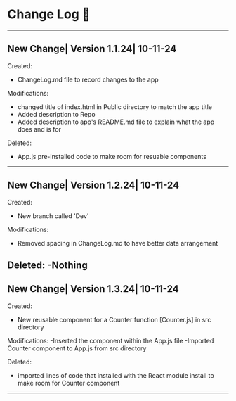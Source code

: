 # Change Log :notebook:
--------------------------------------

## New Change| Version 1.1.24| 10-11-24

Created:
- ChangeLog.md file to record changes to the app

Modifications:
- changed title of index.html in Public directory to match the app title
- Added description to Repo 
- Added description to app's README.md file to explain what the app does and is for

Deleted:
- App.js pre-installed code to make room for resuable components
--------------------------------------
## New Change| Version 1.2.24| 10-11-24

Created:
- New branch called 'Dev'

Modifications:
- Removed spacing in ChangeLog.md to have better data arrangement

Deleted: 
-Nothing
---------------------------------------
## New Change| Version 1.3.24| 10-11-24

Created:
- New reusable component for a Counter function [Counter.js] in src directory

Modifications:
-Inserted the component within the App.js file
-Imported Counter component to App.js from src directory

Deleted:
- imported lines of code that installed with the React module install to make room for Counter component
---------------------------------------